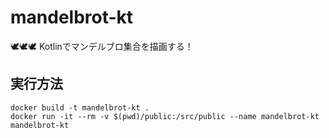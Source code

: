 # mandelbrot-kt

🕊🕊🕊 Kotlinでマンデルブロ集合を描画する！  

## 実行方法

```shell
docker build -t mandelbrot-kt .
docker run -it --rm -v $(pwd)/public:/src/public --name mandelbrot-kt mandelbrot-kt
```
